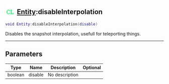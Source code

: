 ## <img src="../../.gitbook/assets/client.png" width="32" height="32" /> [Entity](../entity/README.md):disableInterpolation

```lua
void Entity:disableInterpolation(disable)
```

Disables the snapshot interpolation, usefull for teleporting things.

------
## Parameters

| Type   | Name | Description | Optional |
| ------ | ---- | ----------- | -------: |
| boolean | disable | No description |  |

